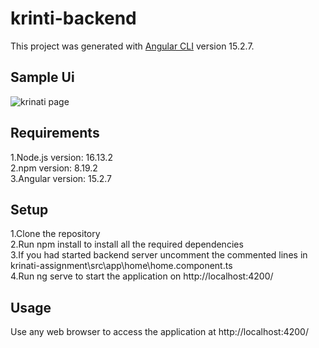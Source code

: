 # krinti-backend

This project was generated with [Angular CLI](https://github.com/angular/angular-cli) version 15.2.7.

## Sample Ui
![krinati page](https://user-images.githubusercontent.com/89148761/236391706-3d086462-0382-4267-9d31-c4220e2c1efe.jpg)

## Requirements
1.Node.js version: 16.13.2<br />
2.npm version: 8.19.2<br />
3.Angular version: 15.2.7<br />

## Setup
1.Clone the repository<br />
2.Run npm install to install all the required dependencies<br />
3.If you had started backend server uncomment the commented lines in krinati-assignment\src\app\home\home.component.ts<br />
4.Run ng serve to start the application on http://localhost:4200/<br />

## Usage
Use any web browser to access the application at http://localhost:4200/ <br />
